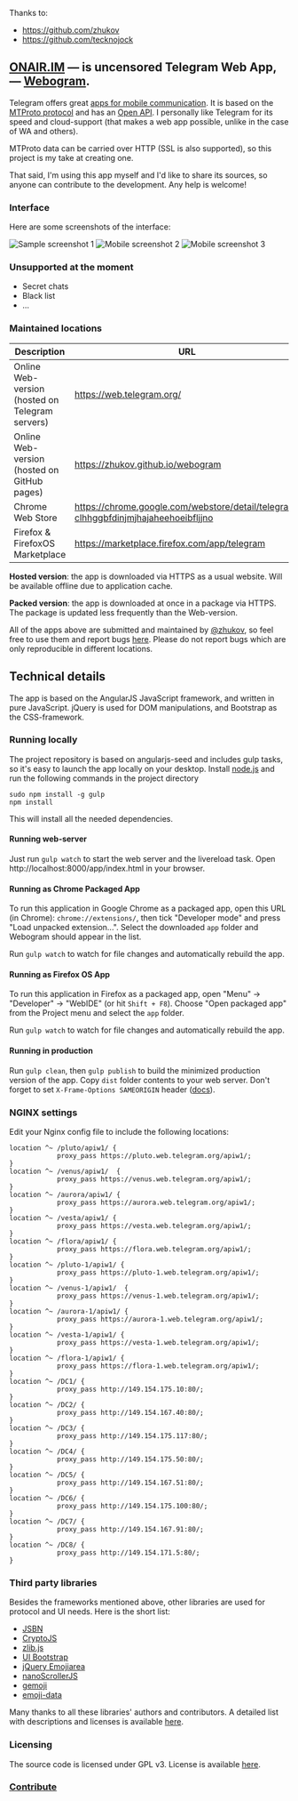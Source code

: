 Thanks to:
* https://github.com/zhukov
* https://github.com/tecknojock

## [ONAIR.IM](https://onair.im) — is uncensored Telegram Web App, — [Webogram](https://github.com/zhukov/webogram). 

Telegram offers great [apps for mobile communication](https://www.telegram.org). It is based on the [MTProto protocol](https://core.telegram.org/mtproto) and has an [Open API](https://core.telegram.org/api). I personally like Telegram for its speed and cloud-support (that makes a web app possible, unlike in the case of WA and others).

MTProto data can be carried over HTTP (SSL is also supported), so this project is my take at creating one.

That said, I'm using this app myself and I'd like to share its sources, so anyone can contribute to the development. Any help is welcome!


### Interface


Here are some screenshots of the interface:


![Sample screenshot 1](/app/img/screenshot1.png)
![Mobile screenshot 2](/app/img/screenshot2.png)
![Mobile screenshot 3](/app/img/screenshot3.png)


### Unsupported at the moment

* Secret chats
* Black list
* ...


### Maintained locations


| Description        | URL           | Type  |
| ------------- |-------------| -----:|
| Online Web-version (hosted on Telegram servers)      | https://web.telegram.org/ | hosted
| Online Web-version (hosted on GitHub pages)      | https://zhukov.github.io/webogram | hosted
| Chrome Web Store      | [https://chrome.google.com/webstore/detail/telegram/ clhhggbfdinjmjhajaheehoeibfljjno](https://chrome.google.com/webstore/detail/telegram/clhhggbfdinjmjhajaheehoeibfljjno) |   packed
| Firefox & FirefoxOS Marketplace | https://marketplace.firefox.com/app/telegram |    packed



**Hosted version**: the app is downloaded via HTTPS as a usual website. Will be available offline due to application cache.

**Packed version**: the app is downloaded at once in a package via HTTPS. The package is updated less frequently than the Web-version.

All of the apps above are submitted and maintained by [@zhukov](https://github.com/zhukov), so feel free to use them and report bugs [here](https://github.com/zhukov/webogram/issues). Please do not report bugs which are only reproducible in different locations.


## Technical details

The app is based on the AngularJS JavaScript framework, and written in pure JavaScript. jQuery is used for DOM manipulations, and Bootstrap as the CSS-framework.


### Running locally


The project repository is based on angularjs-seed and includes gulp tasks, so it's easy to launch the app locally on your desktop.
Install [node.js](http://nodejs.org/) and run the following commands in the project directory

```
sudo npm install -g gulp
npm install
```

This will install all the needed dependencies.


#### Running web-server


Just run `gulp watch` to start the web server and the livereload task.
Open http://localhost:8000/app/index.html in your browser.



#### Running as Chrome Packaged App

To run this application in Google Chrome as a packaged app, open this URL (in Chrome): `chrome://extensions/`, then tick "Developer mode" and press "Load unpacked extension...". Select the downloaded `app` folder and Webogram should appear in the list.

Run `gulp watch` to watch for file changes and automatically rebuild the app.


#### Running as Firefox OS App

To run this application in Firefox as a packaged app, open "Menu" -> "Developer" -> "WebIDE" (or hit `Shift + F8`). Choose "Open packaged app" from the Project menu and select the `app` folder.

Run `gulp watch` to watch for file changes and automatically rebuild the app.

#### Running in production

Run `gulp clean`, then `gulp publish` to build the minimized production version of the app. Copy `dist` folder contents to your web server. Don't forget to set `X-Frame-Options SAMEORIGIN` header ([docs](https://developer.mozilla.org/en-US/docs/Web/HTTP/X-Frame-Options)).

### NGINX settings
Edit your Nginx config file to include the following locations:

```
location ^~ /pluto/apiw1/ {
            proxy_pass https://pluto.web.telegram.org/apiw1/;
}
location ^~ /venus/apiw1/  {
            proxy_pass https://venus.web.telegram.org/apiw1/;
}
location ^~ /aurora/apiw1/ {
            proxy_pass https://aurora.web.telegram.org/apiw1/;
}
location ^~ /vesta/apiw1/ {
            proxy_pass https://vesta.web.telegram.org/apiw1/;
}
location ^~ /flora/apiw1/ {
            proxy_pass https://flora.web.telegram.org/apiw1/;
}
location ^~ /pluto-1/apiw1/ {
            proxy_pass https://pluto-1.web.telegram.org/apiw1/;
}
location ^~ /venus-1/apiw1/  {
            proxy_pass https://venus-1.web.telegram.org/apiw1/;
}
location ^~ /aurora-1/apiw1/ {
            proxy_pass https://aurora-1.web.telegram.org/apiw1/;
}
location ^~ /vesta-1/apiw1/ {
            proxy_pass https://vesta-1.web.telegram.org/apiw1/;
}
location ^~ /flora-1/apiw1/ {
            proxy_pass https://flora-1.web.telegram.org/apiw1/;
}
location ^~ /DC1/ {
            proxy_pass http://149.154.175.10:80/;
}
location ^~ /DC2/ {
            proxy_pass http://149.154.167.40:80/;
}
location ^~ /DC3/ {
            proxy_pass http://149.154.175.117:80/;
}
location ^~ /DC4/ {
            proxy_pass http://149.154.175.50:80/;
}
location ^~ /DC5/ {
            proxy_pass http://149.154.167.51:80/;
}
location ^~ /DC6/ {
            proxy_pass http://149.154.175.100:80/;
}
location ^~ /DC7/ {
            proxy_pass http://149.154.167.91:80/;
}
location ^~ /DC8/ {
            proxy_pass http://149.154.171.5:80/;
}
```


### Third party libraries

Besides the frameworks mentioned above, other libraries are used for protocol and UI needs. Here is the short list:

* [JSBN](http://www-cs-students.stanford.edu/~tjw/jsbn/)
* [CryptoJS](https://code.google.com/p/crypto-js/)
* [zlib.js](https://github.com/imaya/zlib.js)
* [UI Bootstrap](http://angular-ui.github.io/bootstrap/)
* [jQuery Emojiarea](https://github.com/diy/jquery-emojiarea)
* [nanoScrollerJS](https://github.com/jamesflorentino/nanoScrollerJS)
* [gemoji](https://github.com/github/gemoji)
* [emoji-data](https://github.com/iamcal/emoji-data)

Many thanks to all these libraries' authors and contributors. A detailed list with descriptions and licenses is available [here](/app/vendor).


### Licensing

The source code is licensed under GPL v3. License is available [here](/LICENSE).


### [Contribute](CONTRIBUTING.md)
